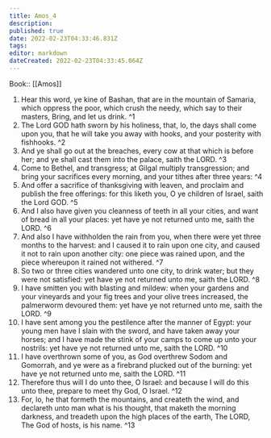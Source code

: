 ```yaml
---
title: Amos_4
description: 
published: true
date: 2022-02-23T04:33:46.831Z
tags: 
editor: markdown
dateCreated: 2022-02-23T04:33:45.064Z
---
```


 Book:: [[Amos]]
 1. Hear this word, ye kine of Bashan, that are in the mountain of Samaria, which oppress the poor, which crush the needy, which say to their masters, Bring, and let us drink. ^1
 2. The Lord GOD hath sworn by his holiness, that, lo, the days shall come upon you, that he will take you away with hooks, and your posterity with fishhooks. ^2
 3. And ye shall go out at the breaches, every cow at that which is before her; and ye shall cast them into the palace, saith the LORD. ^3
 4. Come to Bethel, and transgress; at Gilgal multiply transgression; and bring your sacrifices every morning, and your tithes after three years: ^4
 5. And offer a sacrifice of thanksgiving with leaven, and proclaim and publish the free offerings: for this liketh you, O ye children of Israel, saith the Lord GOD. ^5
 6. And I also have given you cleanness of teeth in all your cities, and want of bread in all your places: yet have ye not returned unto me, saith the LORD. ^6
 7. And also I have withholden the rain from you, when there were yet three months to the harvest: and I caused it to rain upon one city, and caused it not to rain upon another city: one piece was rained upon, and the piece whereupon it rained not withered. ^7
 8. So two or three cities wandered unto one city, to drink water; but they were not satisfied: yet have ye not returned unto me, saith the LORD. ^8
 9. I have smitten you with blasting and mildew: when your gardens and your vineyards and your fig trees and your olive trees increased, the palmerworm devoured them: yet have ye not returned unto me, saith the LORD. ^9
 10. I have sent among you the pestilence after the manner of Egypt: your young men have I slain with the sword, and have taken away your horses; and I have made the stink of your camps to come up unto your nostrils: yet have ye not returned unto me, saith the LORD. ^10
 11. I have overthrown some of you, as God overthrew Sodom and Gomorrah, and ye were as a firebrand plucked out of the burning: yet have ye not returned unto me, saith the LORD. ^11
 12. Therefore thus will I do unto thee, O Israel: and because I will do this unto thee, prepare to meet thy God, O Israel. ^12
 13. For, lo, he that formeth the mountains, and createth the wind, and declareth unto man what is his thought, that maketh the morning darkness, and treadeth upon the high places of the earth, The LORD, The God of hosts, is his name. ^13
